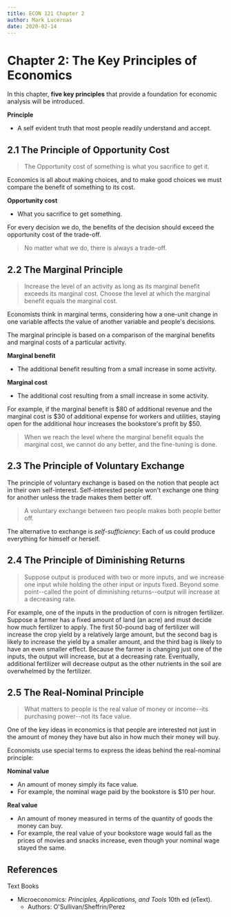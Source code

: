 ```yaml
---
title: ECON 121 Chapter 2
author: Mark Lucernas
date: 2020-02-14
---
```


# Chapter 2: The Key Principles of Economics

In this chapter, **five key principles** that provide a foundation for economic
analysis will be introduced.

**Principle**

  - A self evident truth that most people readily understand and accept.

## 2.1 The Principle of Opportunity Cost

> The Opportunity cost of something is what you sacrifice to get it.

Economics is all about making choices, and to make good choices we must compare
the benefit of something to its cost.

**Opportunity cost**

  - What you sacrifice to get something.

For every decision we do, the benefits of the decision should exceed the
opportunity cost of the trade-off.

> No matter what we do, there is always a trade-off.

## 2.2 The Marginal Principle

> Increase the level of an activity as long as its marginal benefit exceeds its
marginal cost. Choose the level at which the marginal benefit equals the
marginal cost.

Economists think in marginal terms, considering how a one-unit change in one
variable affects the value of another variable and people's decisions.

The marginal principle is based on a comparison of the marginal benefits and
marginal costs of a particular activity.

**Marginal benefit**

  - The additional benefit resulting from a small increase in some activity.

**Marginal cost**

  - The additional cost resulting from a small increase in some activity.

For example, if the marginal benefit is $80 of additional revenue and the
marginal cost is $30 of additional expense for workers and utilities, staying
open for the additional hour increases the bookstore's profit by $50.

> When we reach the level where the marginal benefit equals the marginal cost,
we cannot do any better, and the fine-tuning is done.

## 2.3 The Principle of Voluntary Exchange

The principle of voluntary exchange is based on the notion that people act in
their own self-interest. Self-interested people won't exchange one thing for
another unless the trade makes them better off.

> A voluntary exchange between two people makes both people better off.

The alternative to exchange is _self-sufficiency_: Each of us could produce
everything for himself or herself.

## 2.4 The Principle of Diminishing Returns

> Suppose output is produced with two or more inputs, and we increase one input
while holding the other input or inputs fixed. Beyond some point--called the point
of diminishing returns--output will increase at a decreasing rate.

For example, one of the inputs in the production of corn is nitrogen fertilizer.
Suppose a farmer has a fixed amount of land (an acre) and must decide how much
fertilizer to apply. The first 50-pound bag of fertilizer will increase the crop
yield by a relatively large amount, but the second bag is likely to increase the
yield by a smaller amount, and the third bag is likely to have an even smaller
effect. Because the farmer is changing just one of the inputs, the output will
increase, but at a decreasing rate. Eventually, additional fertilizer will
decrease output as the other nutrients in the soil are overwhelmed by the
fertilizer.

## 2.5 The Real-Nominal Principle

> What matters to people is the real value of money or income--its purchasing
power--not its face value.

One of the key ideas in economics is that people are interested not just in the
amount of money they have but also in how much their money will buy.

Economists use special terms to express the ideas behind the real-nominal
principle:

**Nominal value**

  - An amount of money simply its face value.
  - For example, the nominal wage paid by the bookstore is $10 per hour.

**Real value**

  - An amount of money measured in terms of the quantity of goods the money can
    buy.
  - For example, the real value of your bookstore wage would fall as the prices
    of movies and snacks increase, even though your nominal wage stayed the
    same.

## References

Text Books

  * Microeconomics: _Principles, Applications, and Tools_ 10th ed (eText).
    - Authors: O'Sullivan/Sheffrin/Perez
